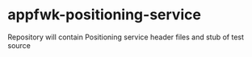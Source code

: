 # appfwk-positioning-service
Repository will contain Positioning service header files and stub of test source
